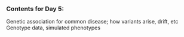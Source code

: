 ### Contents for Day 5:

Genetic association for common disease; how variants arise, drift, etc <br>
Genotype data, simulated phenotypes
